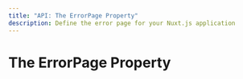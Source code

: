 ```yaml
---
title: "API: The ErrorPage Property"
description: Define the error page for your Nuxt.js application
---
```


# The ErrorPage Property
